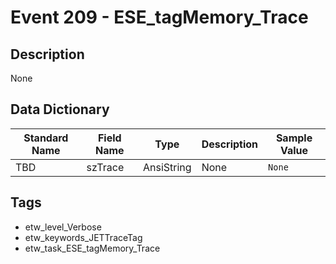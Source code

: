 # Event 209 - ESE_tagMemory_Trace

## Description
None

## Data Dictionary
|Standard Name|Field Name|Type|Description|Sample Value|
|---|---|---|---|---|
|TBD|szTrace|AnsiString|None|`None`|

## Tags
* etw_level_Verbose
* etw_keywords_JETTraceTag
* etw_task_ESE_tagMemory_Trace